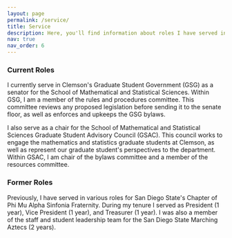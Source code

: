 ```yaml
---
layout: page
permalink: /service/
title: Service
description: Here, you'll find information about roles I have served in for various organizations.
nav: true
nav_order: 6
---
```



### Current Roles

I currently serve in Clemson's Graduate Student Government (GSG) as a senator for the School of Mathematical and Statistical Sciences. Within GSG, I am a member of the rules and procedures committee. This committee reviews any proposed legislation before sending it to the senate floor, as well as enforces and upkeeps the GSG bylaws.

I also serve as a chair for the School of Mathematical and Statistical Sciences Graduate Student Advisory Council (GSAC). This council works to engage the mathematics and statistics graduate students at Clemson, as well as represent our graduate student's perspectives to the department. Within GSAC, I am chair of the bylaws committee and a member of the resources committee.


### Former Roles

Previously, I have served in various roles for San Diego State's Chapter of Phi Mu Alpha Sinfonia Fraternity. During my tenure I served as President (1 year), Vice President (1 year), and Treasurer (1 year). I was also a member of the staff and student leadership team for the San Diego State Marching Aztecs (2 years).

